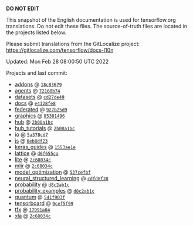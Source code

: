 __DO NOT EDIT__

This snapshot of the English documentation is used for tensorflow.org
translations. Do not edit these files. The source-of-truth files are located in
the projects listed below.

Please submit translations from the GitLocalize project: https://gitlocalize.com/tensorflow/docs-l10n

Updated: Mon Feb 28 08:00:50 UTC 2022

Projects and last commit:

- [addons](https://github.com/tensorflow/addons/tree/master/docs) @ <a href='https://github.com/tensorflow/addons/commit/18c8367945cca3897281f4c2eb6e8bf2fccf2d48'><code>18c83679</code></a>
- [agents](https://github.com/tensorflow/agents/tree/master/docs) @ <a href='https://github.com/tensorflow/agents/commit/72160b741ce56d4d188473733b36e17455c28ec8'><code>72160b74</code></a>
- [datasets](https://github.com/tensorflow/datasets/tree/master/docs) @ <a href='https://github.com/tensorflow/datasets/commit/cd27de492e37bce73cd06ada77fa090cae3e241a'><code>cd27de49</code></a>
- [docs](https://github.com/tensorflow/docs/tree/master/site/en) @ <a href='https://github.com/tensorflow/docs/commit/e4328fe8cf1adad3c2437b46913b077d4f3461f3'><code>e4328fe8</code></a>
- [federated](https://github.com/tensorflow/federated/tree/main/docs) @ <a href='https://github.com/tensorflow/federated/commit/927b25d91e04011f56af907027d8277e313fec29'><code>927b25d9</code></a>
- [graphics](https://github.com/tensorflow/graphics/tree/master/tensorflow_graphics/g3doc) @ <a href='https://github.com/tensorflow/graphics/commit/8538149623c1d4508df52df60d48fb8b880b5fab'><code>85381496</code></a>
- [hub](https://github.com/tensorflow/hub/tree/master/docs) @ <a href='https://github.com/tensorflow/hub/commit/2b08a1bcb3a6d266c579afc567bc138d01aaec50'><code>2b08a1bc</code></a>
- [hub_tutorials](https://github.com/tensorflow/hub/tree/master/examples/colab) @ <a href='https://github.com/tensorflow/hub/commit/2b08a1bcb3a6d266c579afc567bc138d01aaec50'><code>2b08a1bc</code></a>
- [io](https://github.com/tensorflow/io/tree/master/docs) @ <a href='https://github.com/tensorflow/io/commit/5a378cd77257aee856d061dfd8a643449d368a41'><code>5a378cd7</code></a>
- [js](https://github.com/tensorflow/tfjs-website/tree/master/docs) @ <a href='https://github.com/tensorflow/tfjs-website/commit/6eb8df23e953c78a168362da791f850cb84fa2ad'><code>6eb8df23</code></a>
- [keras_guides](https://github.com/tensorflow/docs/tree/snapshot-keras/site/en/guide/keras) @ <a href='https://github.com/tensorflow/docs/commit/1553ae1e4a149be71703e2ee60173b3d1e0e8c00'><code>1553ae1e</code></a>
- [lattice](https://github.com/tensorflow/lattice/tree/master/docs) @ <a href='https://github.com/tensorflow/lattice/commit/d6f655ca11523bdf38a431a386bb7c0f9dc7aacb'><code>d6f655ca</code></a>
- [lite](https://github.com/tensorflow/tensorflow/tree/master/tensorflow/lite/g3doc) @ <a href='https://github.com/tensorflow/tensorflow/commit/2c68034c4ca5d0a31bb922e6e0595682d1f6b31c'><code>2c68034c</code></a>
- [mlir](https://github.com/tensorflow/tensorflow/tree/master/tensorflow/compiler/mlir/g3doc) @ <a href='https://github.com/tensorflow/tensorflow/commit/2c68034c4ca5d0a31bb922e6e0595682d1f6b31c'><code>2c68034c</code></a>
- [model_optimization](https://github.com/tensorflow/model-optimization/tree/master/tensorflow_model_optimization/g3doc) @ <a href='https://github.com/tensorflow/model-optimization/commit/537cefbf7ecf42b2b411cd79ba4a47f262c94c73'><code>537cefbf</code></a>
- [neural_structured_learning](https://github.com/tensorflow/neural-structured-learning/tree/master/g3doc) @ <a href='https://github.com/tensorflow/neural-structured-learning/commit/cdfd8f38949e938f53b89b0872ce21f5f27b1316'><code>cdfd8f38</code></a>
- [probability](https://github.com/tensorflow/probability/tree/main/tensorflow_probability/g3doc) @ <a href='https://github.com/tensorflow/probability/commit/d8c2ab1c695be259ca3dc13752f25cbd53bff9d0'><code>d8c2ab1c</code></a>
- [probability_examples](https://github.com/tensorflow/probability/tree/main/tensorflow_probability/examples/jupyter_notebooks) @ <a href='https://github.com/tensorflow/probability/commit/d8c2ab1c695be259ca3dc13752f25cbd53bff9d0'><code>d8c2ab1c</code></a>
- [quantum](https://github.com/tensorflow/quantum/tree/master/docs) @ <a href='https://github.com/tensorflow/quantum/commit/541f903fe046e560352cfe21c2b7474493341759'><code>541f903f</code></a>
- [tensorboard](https://github.com/tensorflow/tensorboard/tree/master/docs) @ <a href='https://github.com/tensorflow/tensorboard/commit/9cef5f99408c25b1465621784d97ec39ea369403'><code>9cef5f99</code></a>
- [tfx](https://github.com/tensorflow/tfx/tree/master/docs) @ <a href='https://github.com/tensorflow/tfx/commit/17991a0429de5126400ee87ca6dd633b3da5a68c'><code>17991a04</code></a>
- [xla](https://github.com/tensorflow/tensorflow/tree/master/tensorflow/compiler/xla/g3doc) @ <a href='https://github.com/tensorflow/tensorflow/commit/2c68034c4ca5d0a31bb922e6e0595682d1f6b31c'><code>2c68034c</code></a>

